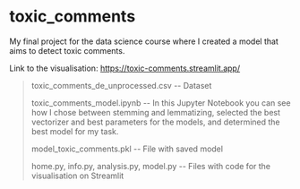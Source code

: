 # toxic_comments
My final project for the data science course where I created a model that aims to detect toxic comments.

Link to the visualisation: https://toxic-comments.streamlit.app/

> toxic_comments_de_unprocessed.csv -- Dataset
> 
> toxic_comments_model.ipynb -- In this Jupyter Notebook you can see how I chose between stemming and lemmatizing, selected the best vectorizer and best parameters for the models, and determined the best model for my task.
> 
> model_toxic_comments.pkl -- File with saved model
> 
> home.py, info.py, analysis.py, model.py -- Files with code for the visualisation on Streamlit
